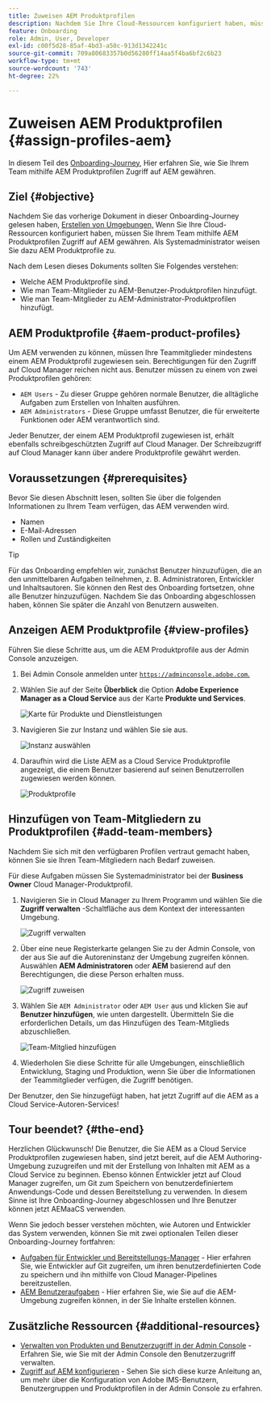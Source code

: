```yaml
---
title: Zuweisen AEM Produktprofilen
description: Nachdem Sie Ihre Cloud-Ressourcen konfiguriert haben, müssen Sie Ihrem Team mithilfe AEM Produktprofilen Zugriff auf AEM gewähren.
feature: Onboarding
role: Admin, User, Developer
exl-id: c00f5d28-85af-4bd3-a50c-913d1342241c
source-git-commit: 709a80683357b0d56280ff14aa5f4ba6bf2c6b23
workflow-type: tm+mt
source-wordcount: '743'
ht-degree: 22%

---
```


# Zuweisen AEM Produktprofilen {#assign-profiles-aem}

In diesem Teil des [Onboarding-Journey,](overview.md) Hier erfahren Sie, wie Sie Ihrem Team mithilfe AEM Produktprofilen Zugriff auf AEM gewähren.

## Ziel {#objective}

Nachdem Sie das vorherige Dokument in dieser Onboarding-Journey gelesen haben, [Erstellen von Umgebungen,](create-environments.md) Wenn Sie Ihre Cloud-Ressourcen konfiguriert haben, müssen Sie Ihrem Team mithilfe AEM Produktprofilen Zugriff auf AEM gewähren. Als Systemadministrator weisen Sie dazu AEM Produktprofile zu.

Nach dem Lesen dieses Dokuments sollten Sie Folgendes verstehen:

* Welche AEM Produktprofile sind.
* Wie man Team-Mitglieder zu AEM-Benutzer-Produktprofilen hinzufügt.
* Wie man Team-Mitglieder zu AEM-Administrator-Produktprofilen hinzufügt.

## AEM Produktprofile {#aem-product-profiles}

Um AEM verwenden zu können, müssen Ihre Teammitglieder mindestens einem AEM Produktprofil zugewiesen sein. Berechtigungen für den Zugriff auf Cloud Manager reichen nicht aus. Benutzer müssen zu einem von zwei Produktprofilen gehören:

* `AEM Users` - Zu dieser Gruppe gehören normale Benutzer, die alltägliche Aufgaben zum Erstellen von Inhalten ausführen.
* `AEM Administrators` - Diese Gruppe umfasst Benutzer, die für erweiterte Funktionen oder AEM verantwortlich sind.

Jeder Benutzer, der einem AEM Produktprofil zugewiesen ist, erhält ebenfalls schreibgeschützten Zugriff auf Cloud Manager. Der Schreibzugriff auf Cloud Manager kann über andere Produktprofile gewährt werden.

## Voraussetzungen {#prerequisites}

Bevor Sie diesen Abschnitt lesen, sollten Sie über die folgenden Informationen zu Ihrem Team verfügen, das AEM verwenden wird.

* Namen
* E-Mail-Adressen
* Rollen und Zuständigkeiten

>[!TIP]
>
>Für das Onboarding empfehlen wir, zunächst Benutzer hinzuzufügen, die an den unmittelbaren Aufgaben teilnehmen, z. B. Administratoren, Entwickler und Inhaltsautoren. Sie können den Rest des Onboarding fortsetzen, ohne alle Benutzer hinzuzufügen. Nachdem Sie das Onboarding abgeschlossen haben, können Sie später die Anzahl von Benutzern ausweiten.

## Anzeigen AEM Produktprofile {#view-profiles}

Führen Sie diese Schritte aus, um die AEM Produktprofile aus der Admin Console anzuzeigen.

1. Bei Admin Console anmelden unter [`https://adminconsole.adobe.com`.](https://adminconsole.adobe.com)

1. Wählen Sie auf der Seite **Überblick** die Option **Adobe Experience Manager as a Cloud Service** aus der Karte **Produkte und Services**.

   ![Karte für Produkte und Dienstleistungen](/help/journey-onboarding/assets/assign-team1.png)

1. Navigieren Sie zur Instanz und wählen Sie sie aus.

   ![Instanz auswählen](/help/journey-onboarding/assets/cloud-profiles-1.png)

1. Daraufhin wird die Liste AEM as a Cloud Service Produktprofile angezeigt, die einem Benutzer basierend auf seinen Benutzerrollen zugewiesen werden können.

   ![Produktprofile](/help/journey-onboarding/assets/cloud-profiles-2.png)

## Hinzufügen von Team-Mitgliedern zu Produktprofilen {#add-team-members}

Nachdem Sie sich mit den verfügbaren Profilen vertraut gemacht haben, können Sie sie Ihren Team-Mitgliedern nach Bedarf zuweisen.

Für diese Aufgaben müssen Sie Systemadministrator bei der **Business Owner** Cloud Manager-Produktprofil.

1. Navigieren Sie in Cloud Manager zu Ihrem Programm und wählen Sie die **Zugriff verwalten** -Schaltfläche aus dem Kontext der interessanten Umgebung.

   ![Zugriff verwalten](/help/journey-onboarding/assets/add-team1.png)

1. Über eine neue Registerkarte gelangen Sie zu der Admin Console, von der aus Sie auf die Autoreninstanz der Umgebung zugreifen können. Auswählen **AEM Administratoren** oder **AEM** basierend auf den Berechtigungen, die diese Person erhalten muss.

   ![Zugriff zuweisen](/help/journey-onboarding/assets/add-team2.png)

1. Wählen Sie `AEM Administrator` oder `AEM User` aus und klicken Sie auf **Benutzer hinzufügen**, wie unten dargestellt. Übermitteln Sie die erforderlichen Details, um das Hinzufügen des Team-Mitglieds abzuschließen.

   ![Team-Mitglied hinzufügen](/help/journey-onboarding/assets/add-team3.png)

1. Wiederholen Sie diese Schritte für alle Umgebungen, einschließlich Entwicklung, Staging und Produktion, wenn Sie über die Informationen der Teammitglieder verfügen, die Zugriff benötigen.

Der Benutzer, den Sie hinzugefügt haben, hat jetzt Zugriff auf die AEM as a Cloud Service-Autoren-Services!

## Tour beendet? {#the-end}

Herzlichen Glückwunsch! Die Benutzer, die Sie AEM as a Cloud Service Produktprofilen zugewiesen haben, sind jetzt bereit, auf die AEM Authoring-Umgebung zuzugreifen und mit der Erstellung von Inhalten mit AEM as a Cloud Service zu beginnen. Ebenso können Entwickler jetzt auf Cloud Manager zugreifen, um Git zum Speichern von benutzerdefiniertem Anwendungs-Code und dessen Bereitstellung zu verwenden. In diesem Sinne ist Ihre Onboarding-Journey abgeschlossen und Ihre Benutzer können jetzt AEMaaCS verwenden.

Wenn Sie jedoch besser verstehen möchten, wie Autoren und Entwickler das System verwenden, können Sie mit zwei optionalen Teilen dieser Onboarding-Journey fortfahren:

* [Aufgaben für Entwickler und Bereitstellungs-Manager](developers.md) - Hier erfahren Sie, wie Entwickler auf Git zugreifen, um ihren benutzerdefinierten Code zu speichern und ihn mithilfe von Cloud Manager-Pipelines bereitzustellen.
* [AEM Benutzeraufgaben](aem-users.md) - Hier erfahren Sie, wie Sie auf die AEM-Umgebung zugreifen können, in der Sie Inhalte erstellen können.

## Zusätzliche Ressourcen {#additional-resources}

* [Verwalten von Produkten und Benutzerzugriff in der Admin Console](/help/security/ims-support.md#managing-products-and-user-access-in-admin-console) - Erfahren Sie, wie Sie mit der Admin Console den Benutzerzugriff verwalten.
* [Zugriff auf AEM konfigurieren](https://experienceleague.adobe.com/docs/experience-manager-learn/cloud-service/accessing/walk-through.html?lang=de) - Sehen Sie sich diese kurze Anleitung an, um mehr über die Konfiguration von Adobe IMS-Benutzern, Benutzergruppen und Produktprofilen in der Admin Console zu erfahren.

